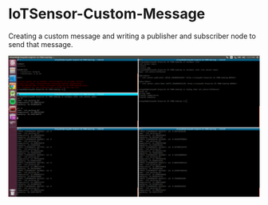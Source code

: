 # IoTSensor-Custom-Message
Creating a custom message and writing a publisher and subscriber node to send that message.

![Output Screenshot](output.png)
